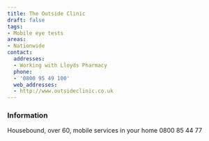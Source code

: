 ```yaml
---
title: The Outside Clinic
draft: false
tags:
- Mobile eye tests
areas:
- Nationwide
contact:
  addresses:
  - Working with Lloyds Pharmacy
  phone:
  - '0800 95 49 100'
  web_addresses:
  - http://www.outsideclinic.co.uk
---
```


### Information
Housebound, over 60, mobile services in your home  0800 85 44 77

